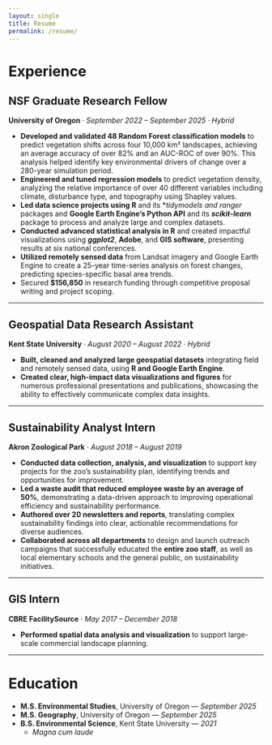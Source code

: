 ```yaml
---
layout: single
title: Resume
permalink: /resume/
---
```

# Experience

## NSF Graduate Research Fellow
**University of Oregon** · *September 2022 – September 2025 · Hybrid*

- **Developed and validated 48 Random Forest classification models** to predict vegetation shifts across four 10,000 km² landscapes, achieving an average accuracy of over 82% and an AUC-ROC of over 90%. This analysis helped identify key environmental drivers of change over a 280-year simulation period.  
- **Engineered and tuned regression models** to predict vegetation density, analyzing the relative importance of over 40 different variables including climate, disturbance type, and topography using Shapley values.  
- **Led data science projects using R** and its ***tidymodels* and *ranger** packages and **Google Earth Engine’s Python API** and its ***scikit-learn*** package to process and analyze large and complex datasets.  
- **Conducted advanced statistical analysis in R** and created impactful visualizations using ***ggplot2***, **Adobe**, and **GIS software**, presenting results at six national conferences.
- **Utilized remotely sensed data** from Landsat imagery and Google Earth Engine to create a 25-year time-series analysis on forest changes, predicting species-specific basal area trends.  
- Secured **$156,850** in research funding through competitive proposal writing and project scoping.  

---

## Geospatial Data Research Assistant
**Kent State University** · *August 2020 – August 2022 · Hybrid* 

- **Built, cleaned and analyzed large geospatial datasets** integrating field and remotely sensed data, using **R and Google Earth Engine**.
- **Created clear, high-impact data visualizations and figures** for numerous professional presentations and publications, showcasing the ability to effectively communicate complex data insights.

---

## Sustainability Analyst Intern
**Akron Zoological Park** · *August 2018 – August 2019*

- **Conducted data collection, analysis, and visualization** to support key projects for the zoo’s sustainability plan, identifying trends and opportunities for improvement.  
- **Led a waste audit that reduced employee waste by an average of 50%**, demonstrating a data-driven approach to improving operational efficiency and sustainability performance.
- **Authored over 20 newsletters and reports**, translating complex sustainability findings into clear, actionable recommendations for diverse audiences.
- **Collaborated across all departments** to design and launch outreach campaigns that successfully educated the **entire zoo staff**, as well as local elementary schools and the general public, on sustainability initiatives.

---

## GIS Intern
**CBRE FacilitySource** · *May 2017 – December 2018*

-	**Performed spatial data analysis and visualization** to support large-scale commercial landscape planning.

---

# Education

- **M.S. Environmental Studies**, University of Oregon — *September 2025*
- **M.S. Geography**, University of Oregon — *September 2025*
- **B.S. Environmental Science**, Kent State University — *2021*
  - *Magna cum laude*
